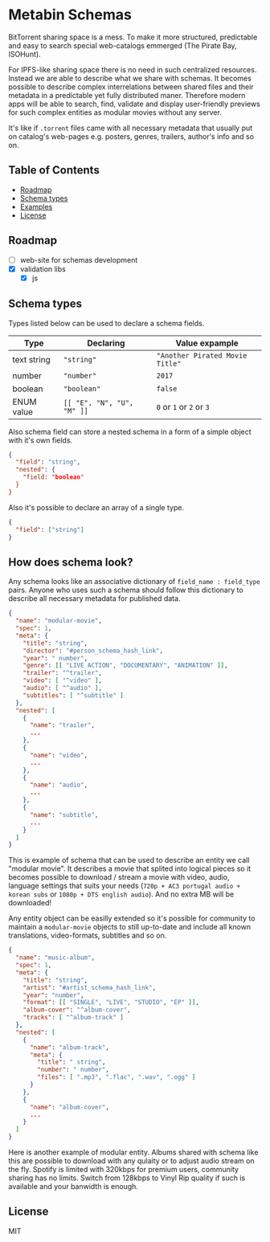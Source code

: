 # Metabin Schemas

BitTorrent sharing space is a mess. To make it more structured, predictable and easy to search special web-catalogs emmerged (The Pirate Bay, ISOHunt).

For IPFS-like sharing space there is no need in such centralized resources. Instead we are able to describe what we share with schemas. It becomes possible to describe complex interrelations between shared files and their metadata in a predictable yet fully distributed maner. Therefore modern apps will be able to search, find, validate and display user-friendly previews for such complex entities as modular movies without any server.

It's like if `.torrent` files came with all necessary metadata that usually put on catalog's web-pages e.g. posters, genres, trailers, author's info and so on.

## Table of Contents

- [Roadmap](#roadmap)
- [Schema types](#schema-types)
- [Examples](#how-does-shema-look)
- [License](#license)

## Roadmap

- [ ] web-site for schemas development
- [x] validation libs
  - [x] js

## Schema types

Types listed below can be used to declare a schema fields.

Type | Declaring | Value expample
------------ | ------------- | -------------
text string | `"string"` | `"Another Pirated Movie Title"`
number | `"number"` | `2017`
boolean | `"boolean"` | `false`
ENUM value | `[[ "E", "N", "U", "M" ]]` |  `0` or `1` or `2` or `3`

Also schema field can store a nested schema in a form of a simple object with it's own fields.

```json
{
  "field": "string",
  "nested": {
    "field: "boolean"
  }
}
```

Also it's possible to declare an array of a single type.

```json
{
  "field": ["string"]
}
```

## How does schema look?

Any schema looks like an associative dictionary of `field_name : field_type` pairs. Anyone who uses such a schema should follow this dictionary to describe all necessary metadata for published data.

```json
{
  "name": "modular-movie",
  "spec": 1,
  "meta": {
    "title": "string",
    "director": "#person_schema_hash_link",
    "year": " number",
    "genre": [[ "LIVE ACTION", "DOCUMENTARY", "ANIMATION" ]],
    "trailer": "^trailer",
    "video": [ "^video" ],
    "audio": [ "^audio" ],
    "subtitles": [ "^subtitle" ]
  },
  "nested": [
    {
      "name": "trailer",
      ...
    },
    {
      "name": "video",
      ...
    },
    {
      "name": "audio",
      ...
    },
    {
      "name": "subtitle",
      ...
    }
  ]
}
```

This is example of schema that can be used to describe an entity we call "modular movie". It describes a movie that splited into logical pieces so it becomes possible to download / stream a movie with video, audio, language settings that suits your needs (`720p + AC3 portugal audio + korean subs` or `1080p + DTS english audio`). And no extra MB will be downloaded!

Any entity object can be easilly extended so it's possible for community to maintain a `modular-movie` objects to still up-to-date and include all known translations, video-formats, subtitles and so on.

```json
{
  "name": "music-album",
  "spec": 1,
  "meta": {
    "title": "string",
    "artist": "#artist_schema_hash_link",
    "year": "number",
    "format": [[ "SINGLE", "LIVE", "STUDIO", "EP" ]],
    "album-cover": "^album-cover",
    "tracks": [ "^album-track" ]
  },
  "nested": [
    {
      "name": "album-track",
      "meta": {
        "title": " string",
        "number": " number",
        "files": [ ".mp3", ".flac", ".wav", ".ogg" ]
      }
    },
    {
      "name": "album-cover",
      ...
    }
  ]
}
```

Here is another example of modular entity. Albums shared with schema like this are possible to download with any qulaity or to adjust audio stream on the fly. Spotify is limited with 320kbps for premium users, community sharing has no limits. Switch from 128kbps to Vinyl Rip quality if such is available and your banwidth is enough.

## License

MIT
